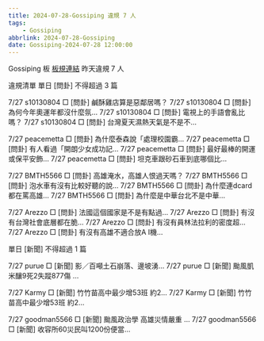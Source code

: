 ```yaml
---
title: 2024-07-28-Gossiping 違規 7 人
tags:
    - Gossiping
abbrlink: 2024-07-28-Gossiping
date: Gossiping-2024-07-28 12:00:00
---
```

Gossiping 板 [板規連結](https://www.ptt.cc/bbs/Gossiping/M.1637425085.A.07D.html)
昨天違規 7 人
<!-- more -->

違規清單
單日 [問卦] 不得超過 3 篇

7/27 s10130804 □ [問卦] 鹹酥雞店算是惡鄰居嗎？
7/27 s10130804 □ [問卦] 為何今年奧運年都沒什麼氛…
7/27 s10130804 □ [問卦] 電視上的手語會亂比嗎？
7/27 s10130804 □ [問卦] 台灣夏天濕熱天氣是不是不…

7/27 peacemetta □ [問卦] 為什麼泰森說「處理校園霸…
7/27 peacemetta □ [問卦] 有人看過「開朗少女成功記…
7/27 peacemetta □ [問卦] 最好最棒的開運或保平安飾…
7/27 peacemetta □ [問卦] 坦克車跟砂石車到底哪個比…

7/27 BMTH5566 □ [問卦] 高雄淹水，高雄人恨過天嗎？
7/27 BMTH5566 □ [問卦] 泡水車有沒有比較好聽的說…
7/27 BMTH5566 □ [問卦] 為什麼連dcard都在罵高雄…
7/27 BMTH5566 □ [問卦] 為什麼是中華台北不是中華…

7/27 Arezzo □ [問卦] 法國這個國家是不是有點過…
7/27 Arezzo □ [問卦] 有沒有台灣社會底層都在脆…
7/27 Arezzo □ [問卦] 有沒有員林法拉利的密度超…
7/27 Arezzo □ [問卦] 有沒有高雄不適合放A I機…

單日 [新聞] 不得超過 1 篇

7/27 purue □ [新聞] 影／百噸土石崩落、邊坡湧…
7/27 purue □ [新聞] 颱風凱米釀9死2失蹤877傷 …

7/27 Karmy □ [新聞] 竹竹苗高中最少增53班 約2…
7/27 Karmy □ [新聞] 竹竹苗高中最少增53班 約2…

7/27 goodman5566 □ [新聞] 颱風政治學 高雄災情嚴重 …
7/27 goodman5566 □ [新聞] 收容所60災民叫1200份便當…